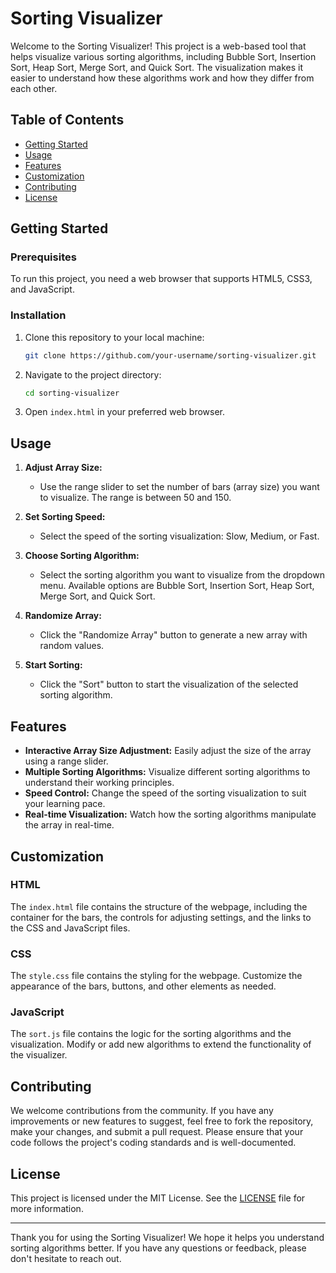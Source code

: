 # Sorting Visualizer

Welcome to the Sorting Visualizer! This project is a web-based tool that helps visualize various sorting algorithms, including Bubble Sort, Insertion Sort, Heap Sort, Merge Sort, and Quick Sort. The visualization makes it easier to understand how these algorithms work and how they differ from each other.

## Table of Contents
- [Getting Started](#getting-started)
- [Usage](#usage)
- [Features](#features)
- [Customization](#customization)
- [Contributing](#contributing)
- [License](#license)

## Getting Started

### Prerequisites
To run this project, you need a web browser that supports HTML5, CSS3, and JavaScript.

### Installation
1. Clone this repository to your local machine:
   ```bash
   git clone https://github.com/your-username/sorting-visualizer.git
   ```
2. Navigate to the project directory:
   ```bash
   cd sorting-visualizer
   ```

3. Open `index.html` in your preferred web browser.

## Usage

1. **Adjust Array Size:**
   - Use the range slider to set the number of bars (array size) you want to visualize. The range is between 50 and 150.

2. **Set Sorting Speed:**
   - Select the speed of the sorting visualization: Slow, Medium, or Fast.

3. **Choose Sorting Algorithm:**
   - Select the sorting algorithm you want to visualize from the dropdown menu. Available options are Bubble Sort, Insertion Sort, Heap Sort, Merge Sort, and Quick Sort.

4. **Randomize Array:**
   - Click the "Randomize Array" button to generate a new array with random values.

5. **Start Sorting:**
   - Click the "Sort" button to start the visualization of the selected sorting algorithm.

## Features

- **Interactive Array Size Adjustment:** Easily adjust the size of the array using a range slider.
- **Multiple Sorting Algorithms:** Visualize different sorting algorithms to understand their working principles.
- **Speed Control:** Change the speed of the sorting visualization to suit your learning pace.
- **Real-time Visualization:** Watch how the sorting algorithms manipulate the array in real-time.

## Customization

### HTML
The `index.html` file contains the structure of the webpage, including the container for the bars, the controls for adjusting settings, and the links to the CSS and JavaScript files.

### CSS
The `style.css` file contains the styling for the webpage. Customize the appearance of the bars, buttons, and other elements as needed.

### JavaScript
The `sort.js` file contains the logic for the sorting algorithms and the visualization. Modify or add new algorithms to extend the functionality of the visualizer.

## Contributing

We welcome contributions from the community. If you have any improvements or new features to suggest, feel free to fork the repository, make your changes, and submit a pull request. Please ensure that your code follows the project's coding standards and is well-documented.

## License

This project is licensed under the MIT License. See the [LICENSE](LICENSE) file for more information.

---

Thank you for using the Sorting Visualizer! We hope it helps you understand sorting algorithms better. If you have any questions or feedback, please don't hesitate to reach out.
